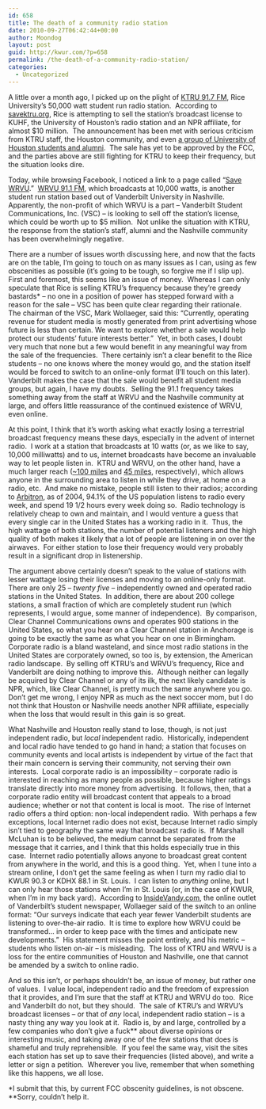 ```yaml
---
id: 658
title: The death of a community radio station
date: 2010-09-27T06:42:44+00:00
author: Moondog
layout: post
guid: http://kwur.com/?p=658
permalink: /the-death-of-a-community-radio-station/
categories:
  - Uncategorized
---
```

<div class="pf-content">
  <p>
    A little over a month ago, I picked up on the plight of <a href="http://www.ktru.org/" target="_blank">KTRU 91.7 FM</a>, Rice University’s 50,000 watt student run radio station.  According to <a href="http://savektru.org/" target="_blank">savektru.org</a>, Rice is attempting to sell the station’s broadcast license to KUHF, the University of Houston’s radio station and an NPR affiliate, for almost $10 million.  The announcement has been met with serious criticism from KTRU staff, the Houston community, and even <a href="http://thedailycougar.com/2010/09/08/uh-alumni-voice-opposition-to-purchase-of-ktru/" target="_blank">a group of University of Houston students and alumni</a>.  The sale has yet to be approved by the FCC, and the parties above are still fighting for KTRU to keep their frequency, but the situation looks dire.
  </p>
  
  <p>
    Today, while browsing Facebook, I noticed a link to a page called “<a href="http://www.facebook.com/#!/pages/Save-WRVU/155963281089773?ref=ts" target="_blank">Save WRVU</a>.”  <a href="http://www.wrvu.org/" target="_blank">WRVU 91.1 FM</a>, which broadcasts at 10,000 watts, is another student run station based out of Vanderbilt University in Nashville.  Apparently, the non-profit of which WRVU is a part – Vanderbilt Student Communications, Inc. (VSC) – is looking to sell off the station’s license, which could be worth up to $5 million.  Not unlike the situation with KTRU, the response from the station’s staff, alumni and the Nashville community has been overwhelmingly negative.
  </p>
  
  <p>
    There are a number of issues worth discussing here, and now that the facts are on the table, I’m going to touch on as many issues as I can, using as few obscenities as possible (it’s going to be tough, so forgive me if I slip up).  First and foremost, this seems like an issue of money.  Whereas I can only speculate that Rice is selling KTRU’s frequency because they’re greedy bastards* – no one in a position of power has stepped forward with a reason for the sale – VSC has been quite clear regarding their rationale.  The chairman of the VSC, Mark Wollaeger, said this: “Currently, operating revenue for student media is mostly generated from print advertising whose future is less than certain. We want to explore whether a sale would help protect our students’ future interests better.”  Yet, in both cases, I doubt very much that none but a few would benefit in any meaningful way from the sale of the frequencies.  There certainly isn’t a clear benefit to the Rice students – no one knows where the money would go, and the station itself would be forced to switch to an online-only format (I’ll touch on this later).  Vanderbilt makes the case that the sale would benefit all student media groups, but again, I have my doubts.  Selling the 91.1 frequency takes something away from the staff at WRVU and the Nashville community at large, and offers little reassurance of the continued existence of WRVU, even online.
  </p>
  
  <p>
    At this point, I think that it’s worth asking what exactly losing a terrestrial broadcast frequency means these days, especially in the advent of internet radio.  I work at a station that broadcasts at 10 watts (or, as we like to say, 10,000 milliwatts) and to us, internet broadcasts have become an invaluable way to let people listen in.  KTRU and WRVU, on the other hand, have a much larger reach (<a href="http://savektru.org/wp-content/uploads/2010/08/KTRU.png" target="_blank">~100 miles</a> and <a href="http://www.vandymedia.org/student-media-groups/wrvu/" target="_blank">45 miles</a>, respectively), which allows anyone in the surrounding area to listen in while they drive, at home on a radio, etc.  And make no mistake, people still listen to their radios; according to <a href="http://www.arbitron.com/downloads/leadindicator2005.pdf">Arbitron</a>, as of 2004, 94.1% of the US population listens to radio every week, and spend 19 1/2 hours every week doing so.  Radio technology is relatively cheap to own and maintain, and I would venture a guess that every single car in the United States has a working radio in it.  Thus, the high wattage of both stations, the number of potential listeners and the high quality of both makes it likely that a lot of people are listening in on over the airwaves.  For either station to lose their frequency would very probably result in a significant drop in listenership.
  </p>
  
  <p>
    The argument above certainly doesn’t speak to the value of stations with lesser wattage losing their licenses and moving to an online-only format.  There are only 25 – <em>twenty five</em> – independently owned and operated radio stations in the United States.  In addition, there are about 200 college stations, a small fraction of which are completely student run (which represents, I would argue, some manner of independence).  By comparison, Clear Channel Communications owns and operates 900 stations in the United States, so what you hear on a Clear Channel station in Anchorage is going to be exactly the same as what you hear on one in Birmingham.  Corporate radio is a bland wasteland, and since most radio stations in the United States are corporately owned, so too is, by extension, the American radio landscape.  By selling off KTRU’s and WRVU’s frequency, Rice and Vanderbilt are doing nothing to improve this.  Although neither can legally be acquired by Clear Channel or any of its ilk, the next likely candidate is NPR, which, like Clear Channel, is pretty much the same anywhere you go.  Don’t get me wrong, I enjoy NPR as much as the next soccer mom, but I do not think that Houston or Nashville needs another NPR affiliate, especially when the loss that would result in this gain is so great.
  </p>
  
  <p>
    What Nashville and Houston really stand to lose, though, is not just independent radio, but <em>local</em> independent radio.  Historically, independent and local radio have tended to go hand in hand; a station that focuses on community events and local artists is independent by virtue of the fact that their main concern is serving their community, not serving their own interests.  Local corporate radio is an impossibility – corporate radio is interested in reaching as many people as possible, because higher ratings translate directly into more money from advertising.  It follows, then, that a corporate radio entity will broadcast content that appeals to a broad audience; whether or not that content is local is moot.  The rise of Internet radio offers a third option: non-local independent radio.  With perhaps a few exceptions, local Internet radio does not exist, because Internet radio simply isn’t tied to geography the same way that broadcast radio is.  If Marshall McLuhan is to be believed, the medium cannot be separated from the message that it carries, and I think that this holds especially true in this case.  Internet radio potentially allows anyone to broadcast great content from anywhere in the world, and this is a good thing.  Yet, when I tune into a stream online, I don’t get the same feeling as when I turn my radio dial to KWUR 90.3 or KDHX 88.1 in St. Louis.  I can listen to <em>anything</em> online, but I can only hear those stations when I’m in St. Louis (or, in the case of KWUR, when I’m in my back yard).  According to <a href="http://www.insidevandy.com/drupal/node/14695" target="_blank">InsideVandy.com</a>, the online outlet of Vanderbilt’s student newspaper, Wollaeger said of the switch to an online format: “Our surveys indicate that each year fewer Vanderbilt students are listening to over-the-air radio.  It is time to explore how WRVU could be transformed… in order to keep pace with the times and anticipate new developments.”  His statement misses the point entirely, and his metric – students who listen on-air – is misleading.  The loss of KTRU and WRVU is a loss for the entire communities of Houston and Nashville, one that cannot be amended by a switch to online radio.
  </p>
  
  <p>
    And so this isn’t, or perhaps shouldn’t be, an issue of money, but rather one of values.  I value local, independent radio and the freedom of expression that it provides, and I’m sure that the staff at KTRU and WRVU do too.  Rice and Vanderbilt do not, but they should.  The sale of KTRU’s and WRVU’s broadcast licenses – or that of <em>any </em>local, independent radio station – is a nasty thing any way you look at it.  Radio is, by and large, controlled by a few companies who don’t give a fuck** about diverse opinions or interesting music, and taking away one of the few stations that does is shameful and truly reprehensible.  If you feel the same way, visit the sites each station has set up to save their frequencies (listed above), and write a letter or sign a petition.  Wherever you live, remember that when something like this happens, we all lose.
  </p>
  
  <p>
    *I submit that this, by current FCC obscenity guidelines, is not obscene.<br /> **Sorry, couldn’t help it.
  </p>
</div>